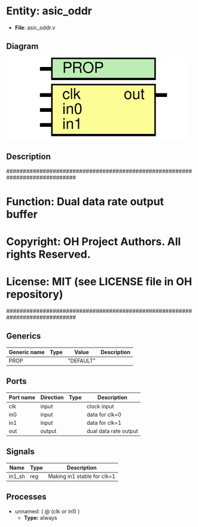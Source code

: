 # Entity: asic_oddr

- **File**: asic_oddr.v
## Diagram

![Diagram](asic_oddr.svg "Diagram")
## Description

#############################################################################
# Function: Dual data rate output buffer                                    #
# Copyright: OH Project Authors. All rights Reserved.                       #
# License:  MIT (see LICENSE file in OH repository)                         #
#############################################################################

## Generics

| Generic name | Type | Value     | Description |
| ------------ | ---- | --------- | ----------- |
| PROP         |      | "DEFAULT" |             |
## Ports

| Port name | Direction | Type | Description           |
| --------- | --------- | ---- | --------------------- |
| clk       | input     |      | clock input           |
| in0       | input     |      | data for clk=0        |
| in1       | input     |      | data for clk=1        |
| out       | output    |      | dual data rate output |
## Signals

| Name   | Type | Description                  |
| ------ | ---- | ---------------------------- |
| in1_sh | reg  | Making in1 stable for clk=1  |
## Processes
- unnamed: ( @ (clk or in1) )
  - **Type:** always
